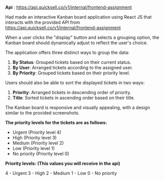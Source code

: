**Api** :  https://api.quicksell.co/v1/internal/frontend-assignment 

Had made an interactive Kanban board application using React JS that interacts with the provided API from  https://api.quicksell.co/v1/internal/frontend-assignment

When a user clicks the "display" button and selects a grouping option, the Kanban board should dynamically adjust to reflect the user's choice.

The application offers three distinct ways to group the data:

1. **By Status**: Grouped tickets based on their current status.
2. **By User**: Arranged tickets according to the assigned user.
3. **By Priority**: Grouped tickets based on their priority level.

Users should also be able to sort the displayed tickets in two ways:

1. **Priority**: Arranged tickets in descending order of priority.
2. **Title**: Sorted tickets in ascending order based on their title.

The Kanban board is responsive and visually appealing, with a design similar to the provided screenshots.

**The priority levels for the tickets are as follows:**

- Urgent (Priority level 4)
- High (Priority level 3)
- Medium (Priority level 2)
- Low (Priority level 1)
- No priority (Priority level 0)

**Priority levels: (This values you will receive in the api)**

4 - Urgent
3 - High
2 - Medium
1 - Low
0 - No priority

